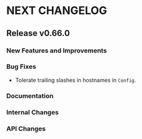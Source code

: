 # NEXT CHANGELOG

## Release v0.66.0

### New Features and Improvements

### Bug Fixes
* Tolerate trailing slashes in hostnames in `Config`.

### Documentation

### Internal Changes

### API Changes
